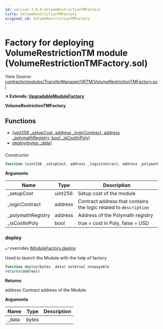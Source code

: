 ```yaml
---
id: version-3.0.0-VolumeRestrictionTMFactory
title: VolumeRestrictionTMFactory
original_id: VolumeRestrictionTMFactory
---
```


# Factory for deploying VolumeRestrictionTM module (VolumeRestrictionTMFactory.sol)

View Source: [contracts/modules/TransferManager/VRTM/VolumeRestrictionTMFactory.sol](../../../contracts/modules/TransferManager/VRTM/VolumeRestrictionTMFactory.sol)

**↗ Extends: [UpgradableModuleFactory](UpgradableModuleFactory.md)**

**VolumeRestrictionTMFactory**

## Functions

- [(uint256 _setupCost, address _logicContract, address _polymathRegistry, bool _isCostInPoly)](#)
- [deploy(bytes _data)](#deploy)

### 

Constructor

```js
function (uint256 _setupCost, address _logicContract, address _polymathRegistry, bool _isCostInPoly) public nonpayable UpgradableModuleFactory 
```

**Arguments**

| Name        | Type           | Description  |
| ------------- |------------- | -----|
| _setupCost | uint256 | Setup cost of the module | 
| _logicContract | address | Contract address that contains the logic related to `description` | 
| _polymathRegistry | address | Address of the Polymath registry | 
| _isCostInPoly | bool | true = cost in Poly, false = USD | 

### deploy

⤾ overrides [IModuleFactory.deploy](IModuleFactory.md#deploy)

Used to launch the Module with the help of factory

```js
function deploy(bytes _data) external nonpayable
returns(address)
```

**Returns**

address Contract address of the Module

**Arguments**

| Name        | Type           | Description  |
| ------------- |------------- | -----|
| _data | bytes |  | 

